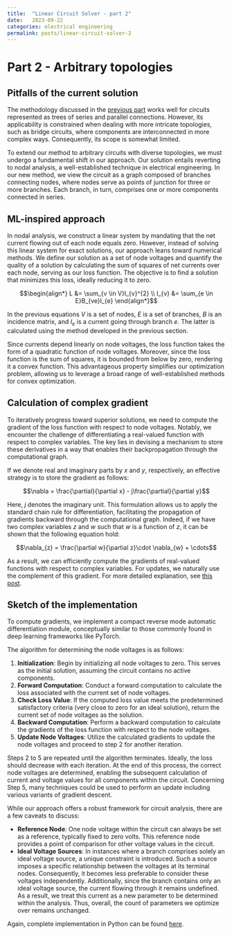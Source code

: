 ```yaml
---
title:  "Linear Circuit Solver - part 2"
date:   2023-09-22
categories: electrical engineering
permalink: posts/linear-circuit-solver-2
---
```

# Part 2 - Arbitrary topologies
## Pitfalls of the current solution
The methodology discussed in the [previous part](/posts/linear-circuit-solver-1) works well for circuits represented as trees of series and parallel connections. However, its applicability is constrained when dealing with more intricate topologies, such as bridge circuits, where components are interconnected in more complex ways. Consequently, its scope is somewhat limited.

To extend our method to arbitrary circuits with diverse topologies, we must undergo a fundamental shift in our approach. Our solution entails reverting to nodal analysis, a well-established technique in electrical engineering. In our new method, we view the circuit as a graph composed of branches connecting nodes, where nodes serve as points of junction for three or more branches. Each branch, in turn, comprises one or more components connected in series.

## ML-inspired approach
In nodal analysis, we construct a linear system by mandating that the net current flowing out of each node equals zero. However, instead of solving this linear system for exact solutions, our approach leans toward numerical methods. We define our solution as a set of node voltages and quantify the quality of a solution by calculating the sum of squares of net currents over each node, serving as our loss function. The objective is to find a solution that minimizes this loss, ideally reducing it to zero.

$$\begin{align*}
L &= \sum_{v \in V}I_{v}^{2} \\
I_{v} &= \sum_{e \in E}B_{ve}I_{e}
\end{align*}$$

In the previous equations $V$ is a set of nodes, $E$ is a set of branches, $B$ is an incidence matrix, and $I_{e}$ is a current going through branch $e$. The latter is calculated using the method developed in the previous section.

Since currents depend linearly on node voltages, the loss function takes the form of a quadratic function of node voltages. Moreover, since the loss function is the sum of squares, it is bounded from below by zero, rendering it a convex function. This advantageous property simplifies our optimization problem, allowing us to leverage a broad range of well-established methods for convex optimization.

## Calculation of complex gradient
To iteratively progress toward superior solutions, we need to compute the gradient of the loss function with respect to node voltages. Notably, we encounter the challenge of differentiating a real-valued function with respect to complex variables. The key lies in devising a mechanism to store these derivatives in a way that enables their backpropagation through the computational graph.

If we denote real and imaginary parts by $x$ and $y$, respectively, an effective strategy is to store the gradient as follows:

$$\nabla = \frac{\partial}{\partial x} - j\frac{\partial}{\partial y}$$

Here, $j$ denotes the imaginary unit. This formulation allows us to apply the standard chain rule for differentiation, facilitating the propagation of gradients backward through the computational graph. Indeed, if we have two complex variables $z$ and $w$ such that $w$ is a function of $z$, it can be shown that the following equation hold:

$$\nabla_{z} = \frac{\partial w}{\partial z}\cdot \nabla_{w} + \cdots$$

As a result, we can efficiently compute the gradients of real-valued functions with respect to complex variables. For updates, we naturally use the complement of this gradient. For more detailed explanation, see [this post](/posts/backprop-complex-numbers).

## Sketch of the implementation

To compute gradients, we implement a compact reverse mode automatic differentiation module, conceptually similar to those commonly found in deep learning frameworks like PyTorch.

The algorithm for determining the node voltages is as follows:

1. **Initialization**: Begin by initializing all node voltages to zero. This serves as the initial solution, assuming the circuit contains no active components.
2. **Forward Computation**: Conduct a forward computation to calculate the loss associated with the current set of node voltages.
3. **Check Loss Value**: If the computed loss value meets the predetermined satisfactory criteria (very close to zero for an ideal solution), return the current set of node voltages as the solution.
4. **Backward Computation**: Perform a backward computation to calculate the gradients of the loss function with respect to the node voltages.
5. **Update Node Voltages**: Utilize the calculated gradients to update the node voltages and proceed to step 2 for another iteration.

Steps 2 to 5 are repeated until the algorithm terminates. Ideally, the loss should decrease with each iteration. At the end of this process, the correct node voltages are determined, enabling the subsequent calculation of current and voltage values for all components within the circuit. Concerning Step 5, many techniques could be used to perform an update including various variants of gradient descent.

While our approach offers a robust framework for circuit analysis, there are a few caveats to discuss:

- **Reference Node**: One node voltage within the circuit can always be set as a reference, typically fixed to zero volts. This reference node provides a point of comparison for other voltage values in the circuit.
- **Ideal Voltage Sources**: In instances where a branch comprises solely an ideal voltage source, a unique constraint is introduced. Such a source imposes a specific relationship between the voltages at its terminal nodes. Consequently, it becomes less preferable to consider these voltages independently. Additionally, since the branch contains only an ideal voltage source, the current flowing through it remains undefined. As a result, we treat this current as a new parameter to be determined within the analysis. Thus, overall, the count of parameters we optimize over remains unchanged.

Again, complete implementation in Python can be found [here](https://github.com/uros7251/PyCircuitSolver).